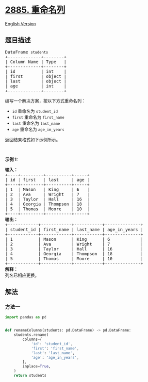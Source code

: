 # [2885. 重命名列](https://leetcode.cn/problems/rename-columns)

[English Version](/solution/2800-2899/2885.Rename%20Columns/README_EN.md)

<!-- tags: -->

<!-- difficulty:简单 -->

## 题目描述

<!-- 这里写题目描述 -->

<pre>
DataFrame <code>students</code>
+-------------+--------+
| Column Name | Type   |
+-------------+--------+
| id          | int    |
| first       | object |
| last        | object |
| age         | int    |
+-------------+--------+
</pre>

<p>编写一个解决方案，按以下方式重命名列：</p>

<ul>
	<li><code>id</code>&nbsp;重命名为&nbsp;<code>student_id</code></li>
	<li><code>first</code>&nbsp;重命名为&nbsp;<code>first_name</code></li>
	<li><code>last</code>&nbsp;重命名为&nbsp;<code>last_name</code></li>
	<li><code>age</code>&nbsp;重命名为&nbsp;<code>age_in_years</code></li>
</ul>

<p>返回结果格式如下示例所示。</p>

<p>&nbsp;</p>

<p><strong>示例 1:</strong></p>

<pre>
<strong>输入：
</strong>+----+---------+----------+-----+
| id | first   | last     | age |
+----+---------+----------+-----+
| 1  | Mason   | King     | 6   |
| 2  | Ava     | Wright   | 7   |
| 3  | Taylor  | Hall     | 16  |
| 4  | Georgia | Thompson | 18  |
| 5  | Thomas  | Moore    | 10  |
+----+---------+----------+-----+
<b>输出：</b>
+------------+------------+-----------+--------------+
| student_id | first_name | last_name | age_in_years |
+------------+------------+-----------+--------------+
| 1          | Mason      | King      | 6            |
| 2          | Ava        | Wright    | 7            |
| 3          | Taylor     | Hall      | 16           |
| 4          | Georgia    | Thompson  | 18           |
| 5          | Thomas     | Moore     | 10           |
+------------+------------+-----------+--------------+
<b>解释：</b>
列名已相应更换。</pre>

## 解法

### 方法一

<!-- tabs:start -->

```python
import pandas as pd


def renameColumns(students: pd.DataFrame) -> pd.DataFrame:
    students.rename(
        columns={
            'id': 'student_id',
            'first': 'first_name',
            'last': 'last_name',
            'age': 'age_in_years',
        },
        inplace=True,
    )
    return students
```

<!-- tabs:end -->

<!-- end -->
